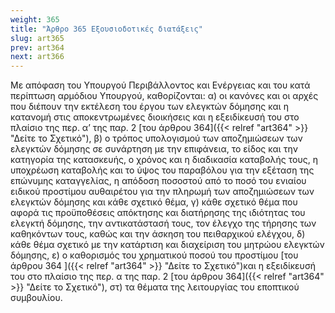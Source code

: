 ```yaml
---
weight: 365
title: "Άρθρο 365 Εξουσιοδοτικές διατάξεις"
slug: art365
prev: art364
next: art366
---
```


Με απόφαση του Υπουργού Περιβάλλοντος και Ενέργειας και του κατά περίπτωση αρμόδιου Υπουργού, καθορίζονται: α) οι κανόνες και οι αρχές που διέπουν την εκτέλεση του έργου των ελεγκτών δόμησης και η κατανομή στις αποκεντρωμένες διοικήσεις και η εξειδίκευσή του στο πλαίσιο της περ. α’ της παρ. 2 [του άρθρου 364]({{< relref "art364" >}} "Δείτε το Σχετικό"), β) ο τρόπος υπολογισμού των αποζημιώσεων των ελεγκτών δόμησης σε συνάρτηση με την επιφάνεια, το είδος και την κατηγορία της κατασκευής, ο χρόνος και η διαδικασία καταβολής τους, η υποχρέωση καταβολής και το ύψος του παραβόλου για την εξέταση της επώνυμης καταγγελίας, η απόδοση ποσοστού από το ποσό του ενιαίου ειδικού προστίμου αυθαιρέτου για την πληρωμή των αποζημιώσεων των ελεγκτών δόμησης και κάθε σχετικό θέμα, γ) κάθε σχετικό θέμα που αφορά τις προϋποθέσεις απόκτησης και διατήρησης της ιδιότητας του ελεγκτή δόμησης, την αντικατάστασή τους, τον έλεγχο της τήρησης των καθηκόντων τους, καθώς και την άσκηση του πειθαρχικού ελέγχου, δ) κάθε θέμα σχετικό με την κατάρτιση και διαχείριση του μητρώου ελεγκτών δόμησης, ε) ο καθορισμός του χρηματικού ποσού του προστίμου [του άρθρου 364 ]({{< relref "art364" >}} "Δείτε το Σχετικό")και η εξειδίκευσή του στο πλαίσιο της περ. α της παρ. 2 [του άρθρου 364]({{< relref "art364" >}} "Δείτε το Σχετικό"), στ) τα θέματα της λειτουργίας του εποπτικού συμβουλίου.


